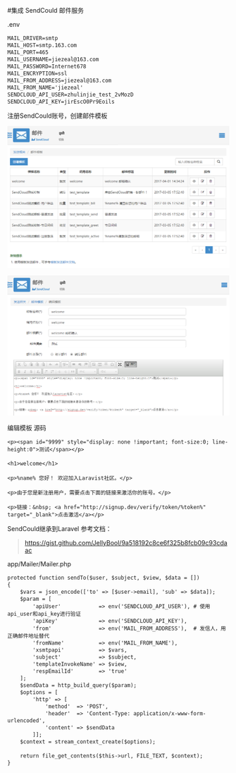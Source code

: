 #集成 SendCould 邮件服务

.env
```
MAIL_DRIVER=smtp
MAIL_HOST=smtp.163.com
MAIL_PORT=465
MAIL_USERNAME=jiezeal@163.com
MAIL_PASSWORD=Internet678
MAIL_ENCRYPTION=ssl
MAIL_FROM_ADDRESS=jiezeal@163.com
MAIL_FROM_NAME='jiezeal'
SENDCLOUD_API_USER=zhulinjie_test_2vMozD
SENDCLOUD_API_KEY=jirEscO0Pr9Eoils
```

注册SendCould账号，创建邮件模板

![](image/screenshot_1491031471627.png)

![](image/screenshot_1491031439327.png)

编辑模板 源码
```
<p><span id="9999" style="display: none !important; font-size:0; line-height:0">测试</span></p>

<h1>welcome</h1>

<p>%name% 您好！ 欢迎加入Laravist社区。</p>

<p>由于您是新注册用户，需要点击下面的链接来激活你的账号。</p>

<p>链接：&nbsp; <a href="http://signup.dev/verify/token/%token%" target="_blank">点击激活</a></p>
```

SendCould继承到Laravel
参考文档：
>https://gist.github.com/JellyBool/9a518192c8ce6f325b8fcb09c93cdaac

app/Mailer/Mailer.php
```
protected function sendTo($user, $subject, $view, $data = [])
{
    $vars = json_encode(['to' => [$user->email], 'sub' => $data]);
    $param = [
        'apiUser'            => env('SENDCLOUD_API_USER'), # 使用api_user和api_key进行验证
        'apiKey'             => env('SENDCLOUD_API_KEY'),
        'from'               => env('MAIL_FROM_ADDRESS'),  # 发信人，用正确邮件地址替代
        'fromName'           => env('MAIL_FROM_NAME'),
        'xsmtpapi'           => $vars,
        'subject'            => $subject,
        'templateInvokeName' => $view,
        'respEmailId'        => 'true'
    ];
    $sendData = http_build_query($param);
    $options = [
        'http' => [
            'method'  => 'POST',
            'header'  => 'Content-Type: application/x-www-form-urlencoded',
            'content' => $sendData
        ]];
    $context = stream_context_create($options);

    return file_get_contents($this->url, FILE_TEXT, $context);
}
```

